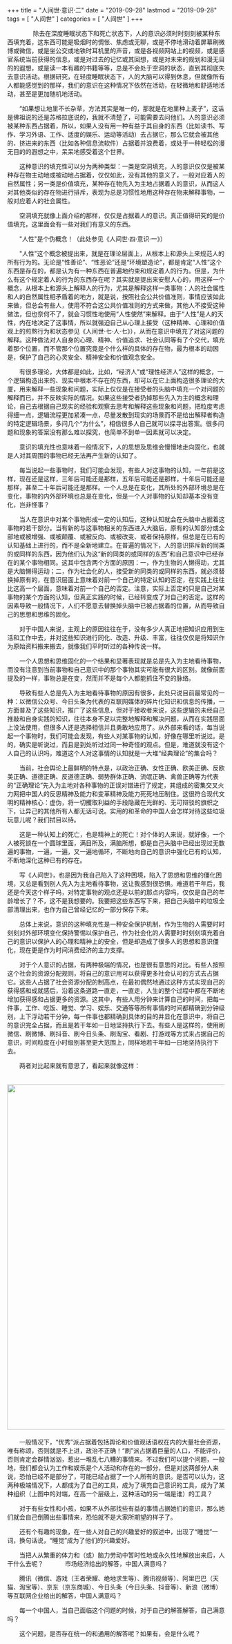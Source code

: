 +++
title = "人间世·意识·二"
date = "2019-09-28"
lastmod = "2019-09-28"
tags = [
    "人间世"
]
categories = [
    "人间世"
]
+++

<!--more-->

　　&nbsp;&nbsp;&nbsp;&nbsp;&nbsp;&nbsp;&nbsp;&nbsp;除去在深度睡眠状态下和死亡状态下，人的意识必须时时刻刻被某种东西填充着，这东西可能是吸烟时的惆怅、焦虑或无聊，或是不停地滑动着屏幕刷微博或微信，或是坐公交或地铁时耳机里的声音，或是各视频网站上的视频，或是感官系统当前获得的信息，或是对过去的记忆或其回想，或是对未来的规划和漫无目的的遐想，或是读一本有趣的书籍等等，总是不会处于空洞的状态，直到其彻底失去意识活动。根据研究，在轻度睡眠状态下，人的大脑可以得到休息，但就像所有人都能感觉到的那样，我们的意识在这种情况下依然在活动，在轻微地和舒适地活动，甚至是更加随机地活动。

　　“如果想让地里不长杂草，方法其实是唯一的，那就是在地里种上麦子”，这话是佛祖说的还是苏格拉底说的，我就不清楚了，可能需要去问他们。人的意识必须被某种东西占据着，所以，如果人没有用一种有益于其自身的东西（比如读书、写作、学习外语、工作、适度的娱乐、运动等活动）去占据它，那么它就会被其他的、挤进来的东西（比如各种信息流软件）占据着并浪费着，或处于一种轻松的漫无目的的遐想之中，呆呆地感受着这个世界。

　　这种意识的填充性可以分为两种类型：一类是空洞填充，人的意识仅仅是被某种存在物主动地或被动地占据着，仅仅如此，没有其他的意义了，一般对应着人的自然属性；另一类是价值填充，某种存在物先入为主地占据着人的意识，从而这人对其他类似的存在物进行排斥，表现为总是习惯性地用这种存在物来解释事物，一般对应着人的社会属性。

　　空洞填充就像上面介绍的那样，仅仅是占据着人的意识。真正值得研究的是价值填充，这里面会有一些对我们有意义的东西。

　　"人性"是个伪概念！（此处参见《人间世·四·意识·一》）

　　"人性"这个概念被提出来，就是在理论层面上，从根本上和源头上来规范人的所有行为的。无论是“性善论”、“性恶论”还是“环境塑造论”，都是肯定“人性”这个东西是存在的，都是认为有一种东西在普遍地约束和规定着人的行为。但是，为什么有这个规定着人的行为的东西存在呢？其实就是提出来安慰人心的，用这样一个概念，从根本上和源头上解释人的行为，尤其是解释这样一类事物：人的社会属性和人的自然属性相矛盾着的地方，就是说，按照社会公共价值准则，事情应该如此来做，但总会有些人，使用不符合这公共价值准则的方式来做，其他人不接受这种做法，但也奈何不了，就会习惯性地使用“人性使然”来解释。由于“人性”是人的天性，内在地决定了这事情，所以就强迫自己从心理上接受（这种精神、心理和价值观上的煎熬行为和状态参见《人间世·七·人·七》），从而在意识中填充了对这问题的解释。这种做法对人自身的心理、精神、价值追求、社会认同等有了个交代，填充着那个位置，而不管那个位置究竟是个什么样的具体的存在物，最为根本的动因是，保护了自己的心灵安全、精神安全和价值观念安全。

　　有很多理论，大体都是如此，比如，“经济人”或“理性经济人”这样的概念，一个逻辑构造出来的、现实中根本不存在的东西，却可以在它上面构造很多理论的大厦，用来解释一些现象和问题，实际上仅仅是在接受者的头脑中填充一个对问题的解释而已，并不反映实际的情况。如果这些接受者扔掉那些先入为主的概念和理论，自己去根据自己现实的经验和观察去思考和解释这些现象和问题，把粒度考虑得细一点，逻辑流程更加紧凑一点，尽量发散到现实的场景而不是给出解释者构造的特定逻辑场景，多问几个“为什么”，相信很多人自己就可以探寻出答案。很多问题和现象的答案没有那么难以探究，也简单不到单一因素就可以决定。

　　意识的填充性也意味着一般情况下，人的思想及思维会慢慢地走向固化，也就是人对其周围的事物已经无法再产生新的认知了。

　　每当说起一些事物时，我们可能会发现，有些人对这事物的认知，一年前是这样，现在还是这样，三年后可能还是那样，五年后可能还是那样，十年后可能还是那样，甚至二十年后可能还是那样。一个人总是在变化，其所处的外部环境总是在变化，事物的内外部环境也总是在变化，但是一个人对事物的认知却基本没有变化，岂非怪事？

　　当人在意识中对某个事物形成一定的认知后，这种认知就会在头脑中占据着这事物的若干部分。当有新的与这事物相关的东西进入大脑后，原有的认知部分或全部地或被增强、或被颠覆、或被反向、或被改变、或者保持原样，但总是在已有的认知基础上进行的，而不是全新地建立。在普遍的情况下，人的意识排斥新的同类的或同样的东西，因为他们认为这“新的同类的或同样的东西”和自己意识中已经存在的某个事物相同。这其中包含两个方面的原因：一，作为生物的人懒得动，尤其是大脑懒得运动；二，作为社会化的人，接受新的同类的或同样的东西，就必须替换掉原有的，在意识层面上意味着对前一个自己的特定认知的否定，在实践上往往比这高一个层面，意味着对前一个自己的否定。注意，实际上否定的只是自己对某事物的某个方面的认知，但真正实践的时候，已经转变成了对自己的否定。这样的因素导致一般情况下，人们不愿意去替换掉头脑中已被占据着的位置，从而导致自己的思想和思维的固化。

　　对于中国人来说，主观上的原因往往在于，没有多少人真正地把知识应用到生活和工作中去，并对这些知识进行同化、改造、升级、丰富，往往仅仅是将知识作为原始资料搬来搬去，就像我们平时听过的各种传说一样。

　　一个人思想和思维固化的一个结果和显著表现就是总是先入为主地看待事物，而没有注意到当前事物和自己意识中的那个事物其实可能有很大的区别。就像前面提及的一样，事物总是在变，然而并不是每个人都能抓住不变的脉络。

　　导致有些人总是先入为主地看待事物的原因有很多，此处只说目前最常见的一种：以微信公众号、今日头条为代表的互联网媒体的碎片化知识和信息的传播，一方面普及了这些知识，推广了这些信息，但对于接收者来说，这些逻辑的未经自己推敲和自身实践的知识，往往本身不足以完整地解释和解决问题，从而在实践层面上没法使用，但很多人还是选择相信并且勇敢地应用了。从外部来看的话，每当说起一个事物时，我们可能会发现，有些人对某事物的认知，好像在哪里听说过。是的，确实是听说过，而且是到处听过过同一种奇怪的观点。但是，难道就没有这个人自己的认识吗，难道这个人对这事情的认知就是一大堆“经典理论”的集合吗？

　　当前，社会舆论上最鲜明的特点是，以政治正确、女性正确、欧美正确、反欧美正确、道德正确、反道德正确、弱势群体正确、流氓正确、禽兽正确等为代表的“正确理论”先入为主地对各种事物的正误对错进行了规定，其组成的密集交叉火力网把中国人的反思精神及能力和变革精神及能力死死地压制住。这很符合现代文明的精神核心：虚伪，将一切攫取利益的手段隐藏在光鲜的、无可辩驳的旗帜之下，让异己的其他所有人都无话可说。实用的和革命的中国人会怎样对待这些垃圾玩意儿呢？我们拭目以待。

　　这是一种认知上的死亡，也是精神上的死亡！对个体的人来说，就好像，一个人被死锁在一个圆球里面，满目所及，满脑所想，都是自己头脑中已经出现过无数遍的事物，一遍，一遍，又一遍地循环，不断地向自己的意识中强化已有的认知，不断地深化这种已有的存在。

　　写《人间世》，也是因为我自己陷入了这种困境，陷入了思想和思维的僵化困境，又总是看到别人先入为主地看待事物，这让我感到很恐惧。难道若干年后，我还是今天这个样子吗，对特定事物的观点还是以前的那点内容吗，仅仅是自己的年龄增长了？不，这不是我想要的。我要把这些东西写下来，把自己头脑中的垃圾全部清理出来，也作为自己曾经记忆的一部分保存下来。

　　总体上来说，意识的这种填充性是一种安全保护机制，作为生物的人需要时时刻刻对外部环境变化保持警惕以保护自己，作为社会化的人需要时时刻刻填充着自己的意识以保护人的心理和精神上的安全，但是却造成了很多人的思想和意识僵化，现在更是作为时间消费经济的主力支撑。

　　对于个人意识的占据，有两种极端的情况，也是很有意思的对比。有些人按照这个社会的资源分配规则，将自己的意识用可以获得更多社会认可的方式去占据它。这些人占据了社会资源分配的制高点，在最初偶然地通过这种方式实现自己的获得感和成就感后，沿着这条道路一直走，一直走，人生的整个过程中都在不断地增加获得感和占据更多的资源。这其中，有些人用分钟来计算自己的时间，把每一件事，工作、吃饭、睡觉、学习、娱乐、交通等等所有事情的时间都精确到分钟级别，上下浮动若干分钟，每一件事也都精确到具体的目的并显化在意识中，将自己的意识完全占据，而且是若干年如一日地坚持执行下去。有些人是这样的，使用刷微信、刷微博、刷抖音、刷今日头条、刷淘宝、看剧、打游戏等方式来占据自己的意识，时间粒度在小时级别甚至更大范围上，同样地若干年如一日地坚持执行下去。

　　两者对比起来就有意思了，看起来就像这样：
　　<center>
　　　　<img src="/image/human/consciousness-two/004201.png"  width="800px" height="５00px"/>
　　</center>

　　一般情况下，“优秀”派占据着包括舆论和价值观话语权在内的大量社会资源，唯有称颂，否则就是不上进，政治不正确！“刷”派占据着巨量的人口，不能评价，否则肯定会群情汹汹，惹出一堆乱七八糟的事情来。不过我们可以提个问题，一般地，我们都会认为工作和娱乐是个人活动和存在的一部分，但是对这两部分人来说，恐怕已经不是部分了，可能已经占据了一个人所有的意识。是否可以认为，这两种极端情况下，人都成为了自己的工具，成为了填充自己意识的工具，成为了某种组织（上图中的对端，在高一个层级上，这种活动的另一端是谁）的工具？

　　对于有些女性和小孩，如果不从外部找些有益的事情占据她们的意识，那么她们就会自己倒腾出些事情来，恐怕就不是大家所期望的样子了。

　　还有个有趣的现象，在一些人对自己的兴趣爱好的叙述中，出现了“睡觉”一词，换句话说，“睡觉”成为了他们的兴趣爱好。

　　当把人从繁重的体力和（或）脑力劳动中暂时性地或永久性地解放出来后，人干什么去呢？
　
　　市场经济给出的解答，中国人满意吗？

　　腾讯（微信、游戏（王者荣耀、绝地求生等）、腾讯视频等）、阿里巴巴（天猫、淘宝等）、京东（京东商城）、今日头条（今日头条、抖音等）、新浪（微博）等互联网企业给出的解答，中国人满意吗？

　　每一个中国人，当自己面临这个问题的时候，对于自己的解答解答，自己满意吗？

　　这个问题，是否存在统一的和通用的解答呢？如果有，会是什么呢？


